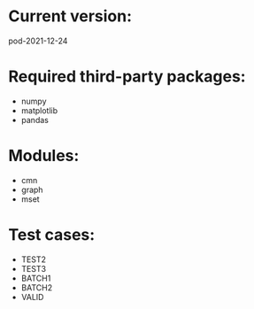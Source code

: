 # Current version: 
pod-2021-12-24

# Required third-party packages:
* numpy
* matplotlib
* pandas

# Modules:
* cmn
* graph
* mset

# Test cases:
* TEST2
* TEST3
* BATCH1
* BATCH2
* VALID
